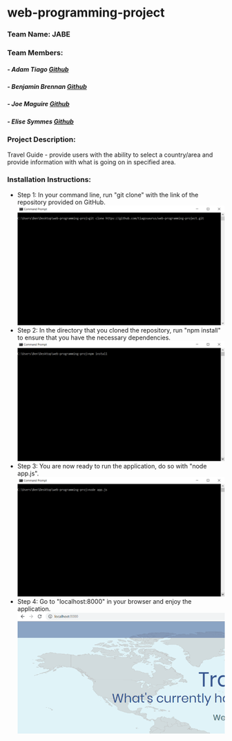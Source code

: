 # web-programming-project

### Team Name: JABE

### Team Members:

##### - Adam Tiago [Github](https://github.com/tiagosaurus/)
##### - Benjamin Brennan [Github](https://github.com/b-brennan)
##### - Joe Maguire [Github](https://github.com/joemaguire19)
##### - Elise Symmes [Github](https://github.com/EliseSymmes)

### Project Description:
Travel Guide - provide users with the ability to select a country/area and provide information with what is going on in specified area.

### Installation Instructions:
- Step 1: In your command line, run "git clone" with the link of the repository provided on GitHub.
    <!-- <img src="./readme images/step 1.png" alt="step 1"> -->
    ![step 1](readme_images/step_1.png)
- Step 2: In the directory that you cloned the repository, run "npm install" to ensure that you have the necessary dependencies.
    <!-- <img src="./readme images/step 1.png" alt="step 2"> -->
    ![step 1](readme_images/step_2.png)
- Step 3: You are now ready to run the application, do so with "node app.js".
    <!-- <img src="./readme images/step 1.png" alt="step 3"> -->
    ![step 1](readme_images/step_3.png)
- Step 4: Go to "localhost:8000" in your browser and enjoy the application.
    <!-- <img src="./readme images/step 1.png" alt="step 4"> -->
    ![step 1](readme_images/step_4.png)

<!--
### Other Ideas:

- Planning thing to share availability for team meetings
- Fitness tracker 
- Restaurant Picker
- Graduation requirement tracker and manager

### Topic Requirements
-->
